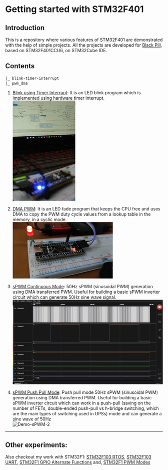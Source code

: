 # Getting started with STM32F401

## Introduction
This is a repository where various features of STM32F401 are demonstrated with the help of simple projects. All the projects are developed for [Black Pill](https://stm32-base.org/boards/STM32F401CCU6-WeAct-Black-Pill-V1.2.html), based on STM32F401CCU6, on STM32Cube IDE.
## Contents
```
|_ blink-timer-interrupt
|_ pwm_dma
``` 
1. [Blink using Timer Interrupt](./blink-timer-interrupt/): It is an LED blink program which is implemented using hardware timer interrupt.
<br/>![Demo-Blink](./blink-timer-interrupt/Results/demo.gif)<br/>

2. [DMA PWM](./pwm_dma/): It is an LED fade program that keeps the CPU free and uses DMA to copy the PWM duty cycle values from a lookup table in the memory, in a cyclic mode.
<br/>![Demo-DMA-PWM](./pwm_dma/Results/demo.gif)<br/>

3. [sPWM Continuous Mode](./sPWM-1/): 50Hz sPWM (sinusoidal PWM) generation using DMA transferred PWM. Useful for building a basic sPWM inverter circuit which can generate 50Hz sine wave signal.
<br/>![Demo-sPWM-1](./sPWM-1/Results/logic_analyser.gif)<br/>

4. [sPWM Push Pull Mode](./sPWM-2/): Push pull mode 50Hz sPWM (sinusoidal PWM) generation using DMA transferred PWM. Useful for building a basic sPWM inverter circuit which can work in a push-pull (saving on the number of FETs, double-ended push-pull vs h-bridge switching, which are the main types of switching used in UPSs) mode and can generate a sine wave of 50Hz
<br/>![Demo-sPWM-2](./sPWM-2/Results/Demo.gif)<br/>

<hr>

## Other experiments:

Also checkout my work with STM32F1: [STM32F103 RTOS](https://github.com/anindyamitra15/stm32-rtos), [STM32F103 UART](https://github.com/anindyamitra15/stm32-uart), [STM32F1 GPIO Alternate Functions](https://github.com/anindyamitra15/stm32-gpio-modes) and, [STM32F1 PWM Modes]()
